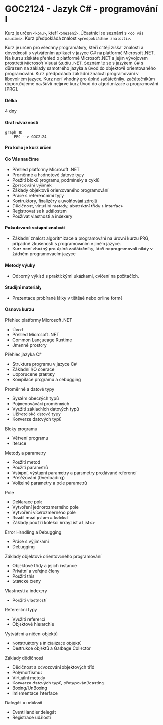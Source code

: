 # GOC2124 - Jazyk C# - programování I

Kurz je určen `<komu>`, kteří `<omezení>`. Účastníci se seznámí s `<co vás naučíme>`. Kurz předpokládá znalost `<předpokládané znalosti>`.

Kurz je určen pro všechny programátory, kteří chtějí získat znalosti a dovednosti s vytvářením aplikací v jazyce C# na platformě Microsoft .NET. Na kurzu získáte přehled o platformě Microsoft .NET a jejím vývojovém prostředí Microsoft Visual Studiu .NET. Seznámíte se s jazykem C# s důrazem na základy samotného jazyka a úvod do objektově orientovaného programování. Kurz předpokládá základní znalosti programování v libovolném jazyce. Kurz není vhodný pro úplné začátečníky. začátečníkům doporučujeme navštívit nejprve kurz Úvod do algoritmizace a programování [PRG].

#### Délka

4 dny

#### Graf návazností

```mermaid
graph TD
    PRG --> GOC2124
```

#### Pro koho je kurz určen


#### Co Vás naučíme

- Přehled platformy Microsoft .NET
- Proměnné a hodnotové datové typy
- Použití bloků programu, podmíneky a cyklů
- Zpracování výjimek
- Základy objektově orientovaného programování
- Práce s referenčními typy
- Kontruktory, finalizéry a uvolňování zdrojů
- Dědičnost, virtuální metody, abstraktní třídy a Interface
- Registrovat se k událostem
- Používat vlastnosti a indexery

#### Požadované vstupní znalosti

- Základní znalost algoritmizace a programování na úrovni kurzu PRG, případně zkušenosti s programováním v jiném jazyce.
- Kurz není vhodný pro úplné začátečníky, kteří neprogramovali nikdy v žádném programovacím jazyce

#### Metody výuky

- Odborný výklad s praktickými ukázkami, cvičení na počítačích.

#### Studijní materiály

- Prezentace probírané látky v tištěné nebo online formě

#### Osnova kurzu

Přehled platformy Microsoft .NET

- Úvod
- Přehled Microsoft .NET
- Common Langueage Runtime
- Jmenné prostory

Přehled jazyka C#

- Struktura programu v jazyce C#
- Základní I/O operace
- Doporučené praktiky
- Kompilace programu a debugging

Proměnné a datové typy

- Systém obecných typů
- Pojmenovávání proměnných
- Využití základních datových typů
- Uživatelské datové typy
- Konverze datových typů

Bloky programu

- Větvení programu
- Iterace

Metody a parametry

- Použití metod
- Použití parametrů
- Vstupní, výstupní parametry a parametry predávané referencí
- Přetěžování (Overloading)
- Volitelné parametry a pole parametrů

Pole

- Deklarace pole
- Vytvoření jednorozmerného pole
- Vytvoření vícerozmerného pole
- Rozdíl mezi polem a kolekcí
- Základy použití kolekcí ArrayList a List<>

Error Handling a Debugging

- Práce s výjimkami
- Debugging

Základy objektově orientovaného programování

- Objektové třídy a jejich instance
- Privátní a veřejné členy
- Použití this
- Statické členy

Vlastnosti a indexery

- Použití vlastností

Referenční typy

- Využití referencí
- Objektové hierarchie

Vytváření a ničení objektů

- Konstruktory a inicializace objektů
- Destrukce objektů a Garbage Collector

Základy dědičnosti

- Dědičnost a odvozování objektových tříd
- Polymorfismus
- Virtuální metody
- Konverze datových typů, přetypování/casting
- Boxing/UnBoxing
- Imlementace Interface

Delegáti a události

- EventHandler delegát
- Registrace události
